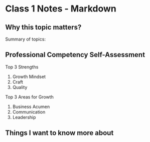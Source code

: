 # Class 1 Notes - Markdown

Why this topic matters?
-

Summary of topics:


## Professional Competency Self-Assessment
Top 3 Strengths
1.  Growth Mindset
2.  Craft
3.  Quality

Top 3 Areas for Growth
1.  Business Acumen
2.  Communication
3.  Leadership


## Things I want to know more about
